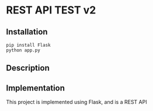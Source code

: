 # REST API TEST v2

## Installation

```
pip install Flask
python app.py
```

## Description



## Implementation

This project is implemented using Flask, and is a REST API
